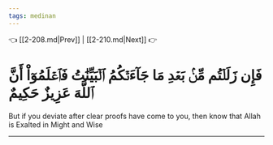 ```yaml
---
tags: medinan
---
```


👈 [[2-208.md|Prev]] | [[2-210.md|Next]] 👉

# فَإِن زَلَلۡتُم مِّنۢ بَعۡدِ مَا جَآءَتۡكُمُ ٱلۡبَيِّنَٰتُ فَٱعۡلَمُوٓاْ أَنَّ ٱللَّهَ عَزِيزٌ حَكِيمٌ

But if you deviate after clear proofs have come to you, then know that Allah is Exalted in Might and Wise

---

